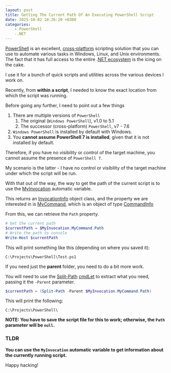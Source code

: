 ```yaml
---
layout: post
title: Getting The Current Path Of An Executing PowerShell Script
date: 2025-10-02 10:26:20 +0300
categories:
    - PowerShell
    -.NET
---
```


[PowerShell](https://learn.microsoft.com/en-us/powershell/scripting/overview?view=powershell-7.5) is an excellent, [cross-platform](https://en.wikipedia.org/wiki/Cross-platform_software) scripting solution that you can use to automate various tasks in Windows, Linux, and Unix environments. The fact that it has full access to the entire .[NET ecosystem](https://dotnet.microsoft.com/en-us/) is the icing on the cake.

I use it for a bunch of quick scripts and utilities across the various devices I work on.

Recently, from **within a script**, I needed to know the exact location from which the script was running.

Before going any further, I need to point out a few things

1. There are multiple versions of `PowerShell`
    1. The original (`Windows PowerShell`), v1.0 to 5.1
    2. The successor (cross-platform) `PowerShell`, v7 - 7.6
2. `Windows PowerShell` is installed by default with Windows.
3. You **cannot assume PowerShell 7 is installed**, given that it is not installed by default.

Therefore, if you have no visibility or control of the target machine, you cannot assume the presence of `PowerShell 7`.

My scenario is the latter - I have no control or visibility of the target machine under which the script will be run.

With that out of the way, the way to get the path of the current script is to use the [MyInvocation](https://learn.microsoft.com/en-us/powershell/module/microsoft.powershell.core/about/about_automatic_variables?view=powershell-7.5#myinvocation) automatic variable.

This returns an [InvocationInfo](https://learn.microsoft.com/en-us/dotnet/api/system.management.automation.invocationinfo?view=powershellsdk-1.1.0) object class, and the property we are interested in is [MyCommand](https://learn.microsoft.com/en-us/dotnet/api/system.management.automation.invocationinfo.mycommand?view=powershellsdk-1.1.0#system-management-automation-invocationinfo-mycommand), which is an object of type [CommandInfo](https://learn.microsoft.com/en-us/dotnet/api/system.management.automation.commandinfo?view=powershellsdk-1.1.0)

From this, we can retrieve the `Path` property.

```powershell
# Get the current path
$currentPath = $MyInvocation.MyCommand.Path
# Write the path to console
Write-Host $currentPath
```

This will print something like this (depending on where you saved it):

```plaintext
C:\Projects\PowerShell\Test.ps1
```

If you need just the **parent** folder, you need to do a bit more work.

You will need to use the [Split-Path](https://learn.microsoft.com/en-us/powershell/module/microsoft.powershell.management/split-path?view=powershell-7.5) [cmdLet](https://learn.microsoft.com/en-us/powershell/scripting/powershell-commands?view=powershell-7.5) to extract what you need, passing it the `-Parent` parameter.

```powershell
$currentPath = (Split-Path -Parent $MyInvocation.MyCommand.Path)
```

This will print the following:

```plaintext
C:\Projects\PowerShell\
```

**NOTE: You have to save the script file for this to work; otherwise, the `Path` parameter will be `null`.**

### TLDR

**You can use the `MyInvocation` automatic variable to get information about the currently running script.**

Happy hacking!
